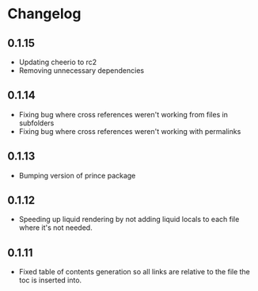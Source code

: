 # Changelog

## 0.1.15

- Updating cheerio to rc2
- Removing unnecessary dependencies

## 0.1.14

- Fixing bug where cross references weren't working from files in subfolders
- Fixing bug where cross references weren't working with permalinks

## 0.1.13

- Bumping version of prince package

## 0.1.12

- Speeding up liquid rendering by not adding liquid locals to each file where it's not needed.

## 0.1.11

- Fixed table of contents generation so all links are relative to the file the toc is inserted into.
